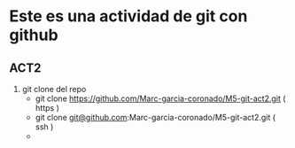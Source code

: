 # Este es una actividad de git con github
## ACT2

1. git clone del repo
   - git clone https://github.com/Marc-garcia-coronado/M5-git-act2.git ( https )
   - git clone git@github.com:Marc-garcia-coronado/M5-git-act2.git ( ssh )
   - 
